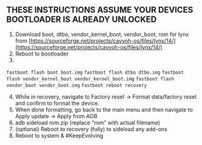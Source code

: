## THESE INSTRUCTIONS ASSUME YOUR DEVICES BOOTLOADER IS ALREADY UNLOCKED

1. Download boot, dtbo, vendor_kernel_boot, vendor_boot, rom for lynx from [https://sourceforge.net/projects/cavvoh-os/files/lynx/14/](https://sourceforge.net/projects/cavvoh-os/files/lynx/14/)
2. Reboot to bootloader
3.
```fastboot flash boot boot.img```
```fastboot flash dtbo dtbo.img```
```fastboot flash vendor_kernel_boot vendor_kernel_boot.img```
```fastboot flash vendor_boot vendor_boot.img```
```fastboot reboot recovery```

4. While in recovery, navigate to Factory reset -> Format data/factory reset and confirm to format the device.
5. When done formatting, go back to the main menu and then navigate to Apply update -> Apply from ADB
6. adb sideload rom.zip (replace "rom" with actual filename)
7. (optional) Reboot to recovery (fully) to sideload any add-ons
8. Reboot to system & #KeepEvolving
